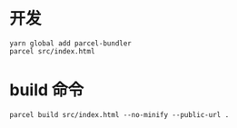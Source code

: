 # 开发
```
yarn global add parcel-bundler
parcel src/index.html
```

# build 命令
```
parcel build src/index.html --no-minify --public-url .
```
